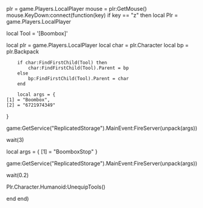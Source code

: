  plr = game.Players.LocalPlayer
    mouse = plr:GetMouse()
    mouse.KeyDown:connect(function(key)
        if key == "z" then
		local Plr = game.Players.LocalPlayer



local Tool = '[Boombox]' 

local plr = game.Players.LocalPlayer
local char = plr.Character
local bp = plr.Backpack



        if char:FindFirstChild(Tool) then
            char:FindFirstChild(Tool).Parent = bp
        else
            bp:FindFirstChild(Tool).Parent = char
        end
    
        local args = {
    [1] = "Boombox",
    [2] = "6721974349"
}

game:GetService("ReplicatedStorage").MainEvent:FireServer(unpack(args))

    
 wait(3)
    
local args = {
    [1] = "BoomboxStop"
}

game:GetService("ReplicatedStorage").MainEvent:FireServer(unpack(args))


wait(0.2)

Plr.Character.Humanoid:UnequipTools()



end
end) 
